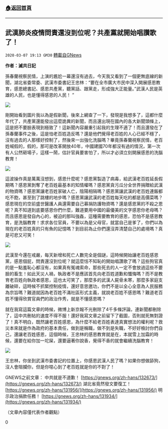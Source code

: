 ###  [:house:返回首頁](https://github.com/ourhimalayas/txt)
---

## 武漢肺炎疫情問責還沒到位呢？共產黨就開始唱讚歌了！
`2020-03-07 19:13 GM30` [轉載自GNews](https://gnews.org/zh-hant/133390/)

**作者：滅共日記**

孫春蘭視察民情，上演的尷尬一幕還沒有過去，今天我又看到了一個更無底線的新聞，湖北省委常委、武漢市委書記王忠林：“要在全市廣大市民中深入開展感恩教育，感恩總書記、感恩共產黨，聽黨話、跟黨走，形成強大正能量。”武漢人民是英雄的人民，也是懂得感恩的人民！ ”

![](https://s3-ap-northeast-1.amazonaws.com/news.guo.offload.media/wp-content/uploads/2020/03/07190713/1-26.png)

剛開始看到圖片我以為是假新聞，後來上網查了一下，發現是我想多了，這都什麼年代了，共產黨還能發出這麼詭異的新聞，而且還出現在國內的各大新聞頭條上，這是把不要臉表現到極致了！這新聞內容嚴重引起我的生理不適了！而且還發在了孫春蘭事件之後，這是怕老百姓造反嗎？還是他們覺得老百姓的人心已經不穩了，沒有過去的人那樣好控制了，然後來一出強化洗腦嗎？畢竟孫春蘭視察民情，老百姓喊假的，假的，那可是改革開放40年，中國建國70年都沒有過的情況，第一次有人公然砸場子，這樣一鬧，估計官員要害怕了，所以才必須立刻開展感恩的洗腦教育！

![](https://s3-ap-northeast-1.amazonaws.com/news.guo.offload.media/wp-content/uploads/2020/03/07190738/2-6.jpg)

這波操作真是萬萬沒想到，感恩什麼呢？感恩黨製造了病毒，給武漢老百姓延長假期嗎？感恩黨剝奪了老百姓最基本的知情權嗎？感恩黨貪污瓜分全世界捐贈給武漢的物資嗎？感恩黨讓老百姓家破人亡，陰陽相隔嗎？感恩黨讓武漢的老百姓連飯都吃不飽，甚至到了跳樓的地步嗎？感恩黨讓武漢的老百姓每天吃的都是高價菜嗎？感恩現在的空前盛世醫護人員還需要自己募捐防護物資嗎？還是感恩黨的不殺之恩呢？真不知道到底要感恩你們什麼，難道要用中國的最優美的文字感恩你老母嗎？而且感恩是發自內心的，被迫的那叫強姦，這種需要教育的感恩，恐怕不是感恩教育，是洗腦教育！求求各位官員，不要以為是父母官，就當自己是爹了，你們以為現在的老百姓真的只有魚的記憶嗎？到目前為止你們還沒弄清楚自己的處境嗎？真是可悲又可笑！

![](https://s3-ap-northeast-1.amazonaws.com/news.guo.offload.media/wp-content/uploads/2020/03/07190811/3-2.jpg)

武漢至今還在戒嚴，每天新增和死亡人數完全是個謎，這時候開始讓老百姓感恩黨，感恩個屁，問責還沒到位呢？就這麼恬不知恥的開始唱讚歌了嗎？這些狗官真的是一點羞恥心都沒有，如果真有冤魂索命，那些死去的人一定不會放過這些不要臉的畜生！如此天災人禍，執政者不是應該首先向老百姓道歉和懺悔嗎？而不是教育老百姓向執政者感恩，這也太可笑了，那麼多的武漢人屍骨未寒，那麼多家庭支離破碎，這時候不抓緊控制疫情，還好意思邀功，你們不是以全心全意為人民服務為宗旨嗎？難道就因為老百姓不滿社區形式主義，就說老百姓不感恩嗎？難道老百姓不懂得欣賞官員們的政治作秀，就是不懂感恩嗎？

就在我寫這篇文章的時候，微博上新京報不光刪除了4千多條評論，連新聞都刪除了，這中共刪帖的速度不得不服！還好我寫文章之前留下了截圖，否則就死無對證了！真不明白，既然讓老百姓感恩，為什麼不給老百姓表達真實想法的權利呢？救災本來就是作為政府的基本責任，做到是稱職，做不到是失職，不好好檢討你們自己，還讓老百姓感恩，這個時候，王忠林的感恩教育就是在，本就雪上加霜的時候，還要在給你加一坨屎，還要逼著你說香，覺得不香的就會繼續洗腦教育！

![](https://s3-ap-northeast-1.amazonaws.com/news.guo.offload.media/wp-content/uploads/2020/03/07190857/4-2.jpg)

王忠林，你坐到武漢市委書記的位置上，你感恩武漢人民了嗎？如果你想做舔狗，沒人會阻攔你，但是你噁心到了老百姓就是你的不對了！

GNEWS之前文章： 
中共就是不道歉！ [https://gnews.org/zh-hans/132673/](https://gnews.org/zh-hans/132673/) 
湖北省竟然發文要復工！ [https://gnews.org/zh-hans/131956/](https://gnews.org/zh-hans/131956/) 
明示政治捐款任務！ [https://gnews.org/zh-hans/131934/](https://gnews.org/zh-hans/131934/)

（文章內容僅代表作者觀點）

0
